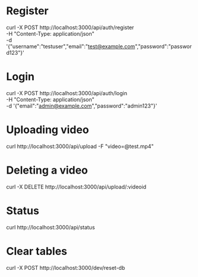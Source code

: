 # Register
curl -X POST http://localhost:3000/api/auth/register \
-H "Content-Type: application/json" \
-d '{"username":"testuser","email":"test@example.com","password":"password123"}'
# Login
curl -X POST http://localhost:3000/api/auth/login \
-H "Content-Type: application/json" \
-d '{"email":"admin@example.com","password":"admin123"}'

# Uploading video
curl http://localhost:3000/api/upload -F "video=@test.mp4"

# Deleting a video
curl -X DELETE http://localhost:3000/api/upload/:videoid

# Status
curl http://localhost:3000/api/status

# Clear tables
curl -X POST http://localhost:3000/dev/reset-db

